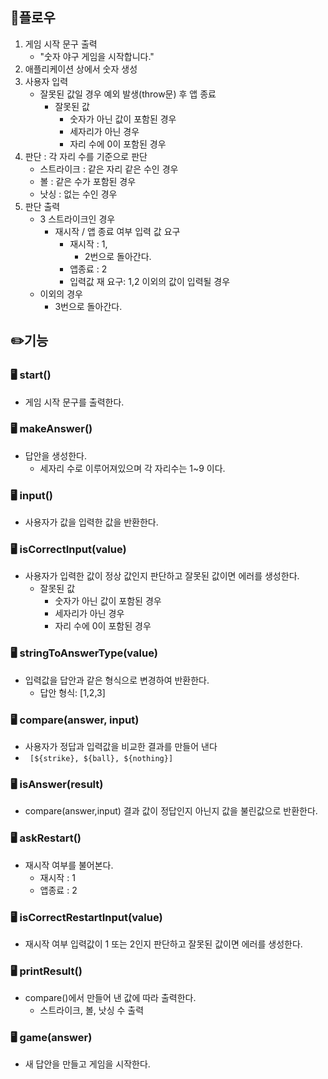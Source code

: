 ## 📜플로우
1. 게임 시작 문구 출력
   - "숫자 야구 게임을 시작합니다."
2. 애플리케이션 상에서 숫자 생성
3. 사용자 입력  
   - 잘못된 값일 경우 예외 발생(throw문) 후 앱 종료  
     -  잘못된 값  
        - 숫자가 아닌 값이 포함된 경우
        - 세자리가 아닌 경우
        - 자리 수에 0이 포함된 경우  
4. 판단 : 각 자리 수를 기준으로 판단
   - 스트라이크 : 같은 자리 같은 수인 경우
   - 볼 : 같은 수가 포함된 경우
   - 낫싱 : 없는 수인 경우  
5. 판단 출력
   - 3 스트라이크인 경우 
     - 재시작 / 앱 종료 여부 입력 값 요구
       - 재시작 : 1, 
         - 2번으로 돌아간다.
       - 앱종료 : 2
       - 입력값 재 요구: 1,2 이외의 값이 입력될 경우
   - 이외의 경우 
     - 3번으로 돌아간다.

## ✏️기능
### 🖥️ start()
- 게임 시작 문구를 출력한다.
### 🖥️ makeAnswer()
- 답안을 생성한다.
  - 세자리 수로 이루어져있으며 각 자리수는 1~9 이다.
### 🖥️ input()
- 사용자가 값을 입력한 값을 반환한다.
### 🖥️ isCorrectInput(value)
- 사용자가 입력한 값이 정상 값인지 판단하고 잘못된 값이면 에러를 생성한다.
    -  잘못된 값  
        - 숫자가 아닌 값이 포함된 경우
        - 세자리가 아닌 경우
        - 자리 수에 0이 포함된 경우
### 🖥️ stringToAnswerType(value)
- 입력값을 답안과 같은 형식으로 변경하여 반환한다.
  - 답안 형식: [1,2,3]
### 🖥️ compare(answer, input)
- 사용자가 정답과 입력값을 비교한 결과를 만들어 낸다
- ` [${strike}, ${ball}, ${nothing}]`
### 🖥️ isAnswer(result)
- compare(answer,input) 결과 값이 정답인지 아닌지 값을 불린값으로 반환한다.
### 🖥️ askRestart()
- 재시작 여부를 불어본다.
  - 재시작 : 1
  - 앱종료 : 2
### 🖥️ isCorrectRestartInput(value) 
- 재시작 여부 입력값이 1 또는 2인지 판단하고 잘못된 값이면 에러를 생성한다.
### 🖥️ printResult()
- compare()에서 만들어 낸 값에 따라 출력한다.
    - 스트라이크, 볼, 낫싱 수 출력
### 🖥️ game(answer)
- 새 답안을 만들고 게임을 시작한다.